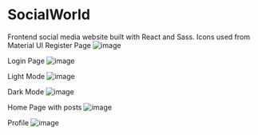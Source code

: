# SocialWorld
Frontend social media website built with React and Sass. Icons used from Material UI
Register Page
![image](https://user-images.githubusercontent.com/55329336/215322648-c581d075-5d38-4456-bea6-57884822a663.png)

Login Page
![image](https://user-images.githubusercontent.com/55329336/215322670-d4cf9cb5-a922-4cb2-a35b-02b69ece5c2c.png)

Light Mode
![image](https://user-images.githubusercontent.com/55329336/215322516-2705a889-bbcc-42bb-a8d3-867718832a67.png)

Dark Mode
![image](https://user-images.githubusercontent.com/55329336/215322457-aeae168d-fc01-4576-b1be-311c6476975e.png)

Home Page with posts
![image](https://user-images.githubusercontent.com/55329336/215322480-e9e60473-7954-4140-92c4-356993376df0.png)

Profile
![image](https://user-images.githubusercontent.com/55329336/215322703-e04f7d66-9cc5-4c4f-ac0a-3492fa37930d.png)
